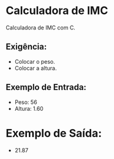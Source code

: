 # Calculadora de IMC
Calculadora de IMC com C.

## Exigência: 
- Colocar o peso.
- Colocar a altura.

## Exemplo de Entrada:
- Peso: 56
- Altura: 1.60

# Exemplo de Saída:
- 21.87
